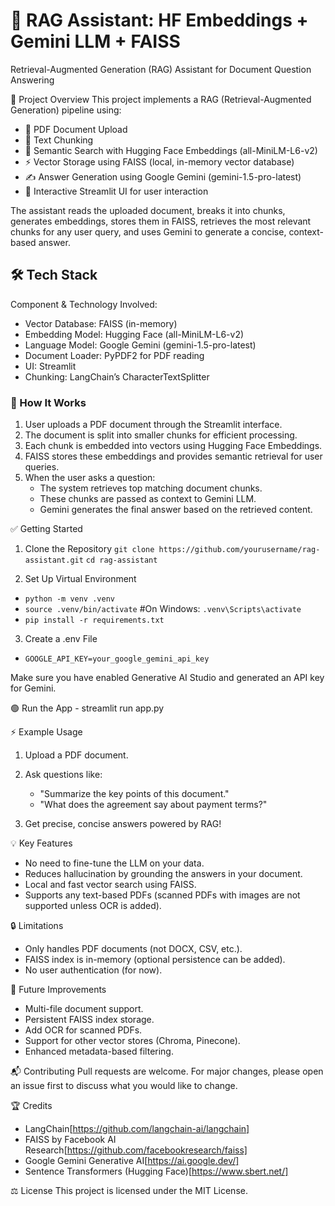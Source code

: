 # 🧠 RAG Assistant: HF Embeddings + Gemini LLM + FAISS
Retrieval-Augmented Generation (RAG) Assistant for Document Question Answering

🚀 Project Overview
This project implements a RAG (Retrieval-Augmented Generation) pipeline using:

- 📄 PDF Document Upload
- 🧩 Text Chunking
- 🧠 Semantic Search with Hugging Face Embeddings (all-MiniLM-L6-v2)
- ⚡ Vector Storage using FAISS (local, in-memory vector database)
- ✍️ Answer Generation using Google Gemini (gemini-1.5-pro-latest)
- 🎯 Interactive Streamlit UI for user interaction

The assistant reads the uploaded document, breaks it into chunks, generates embeddings, stores them in FAISS, retrieves the most relevant chunks for any user query, and uses Gemini to generate a concise, context-based answer.

## 🛠️ Tech Stack

Component & Technology Involved:

- Vector Database: FAISS (in-memory)
- Embedding Model: Hugging Face (all-MiniLM-L6-v2)
- Language Model: Google Gemini (gemini-1.5-pro-latest)
- Document Loader: PyPDF2 for PDF reading
- UI: Streamlit
- Chunking: LangChain’s CharacterTextSplitter

### 📂 How It Works
1. User uploads a PDF document through the Streamlit interface.
2. The document is split into smaller chunks for efficient processing.
3. Each chunk is embedded into vectors using Hugging Face Embeddings.
4. FAISS stores these embeddings and provides semantic retrieval for user queries.
5. When the user asks a question:
    - The system retrieves top matching document chunks.
    - These chunks are passed as context to Gemini LLM.
    - Gemini generates the final answer based on the retrieved content.

✅ Getting Started
1. Clone the Repository
``git clone https://github.com/yourusername/rag-assistant.git``
``cd rag-assistant``

2. Set Up Virtual Environment
- ``python -m venv .venv``
- ``source .venv/bin/activate``  #On Windows: ``.venv\Scripts\activate``
- ``pip install -r requirements.txt``

3. Create a .env File
- ``GOOGLE_API_KEY=your_google_gemini_api_key``

Make sure you have enabled Generative AI Studio and generated an API key for Gemini.

🟢 Run the App - streamlit run app.py

⚡ Example Usage
1. Upload a PDF document.

2. Ask questions like:
    - "Summarize the key points of this document."
    - "What does the agreement say about payment terms?"
3. Get precise, concise answers powered by RAG!

💡 Key Features
- No need to fine-tune the LLM on your data.
- Reduces hallucination by grounding the answers in your document.
- Local and fast vector search using FAISS.
- Supports any text-based PDFs (scanned PDFs with images are not supported unless OCR is added).

🔒 Limitations
- Only handles PDF documents (not DOCX, CSV, etc.).
- FAISS index is in-memory (optional persistence can be added).
- No user authentication (for now).

📌 Future Improvements
- Multi-file document support.
- Persistent FAISS index storage.
- Add OCR for scanned PDFs.
- Support for other vector stores (Chroma, Pinecone).
- Enhanced metadata-based filtering.

📬 Contributing
Pull requests are welcome. For major changes, please open an issue first to discuss what you would like to change.

🏆 Credits
- LangChain[https://github.com/langchain-ai/langchain]
- FAISS by Facebook AI Research[https://github.com/facebookresearch/faiss]
- Google Gemini Generative AI[https://ai.google.dev/]
- Sentence Transformers (Hugging Face)[https://www.sbert.net/]

⚖️ License
This project is licensed under the MIT License.